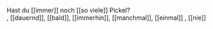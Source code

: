 Hast du [[immer]] noch [[so viele]] Pickel?  
, [[dauernd]], [[bald]], [[immerhin]], [[manchmal]], [[einmal]]
, [[nie]]